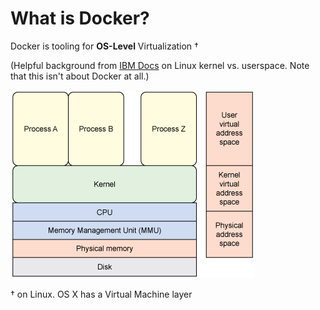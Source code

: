 # What is Docker?

Docker is tooling for **OS-Level** Virtualization †

(Helpful background from [IBM Docs](https://www.ibm.com/developerworks/library/l-kernel-memory-access/index.html)
on Linux kernel vs. userspace. Note that this isn't about Docker at all.)

![Linux Kernel vs. Userspace](kernel-vs-userspace.gif)





† on Linux. OS X has a Virtual Machine layer
